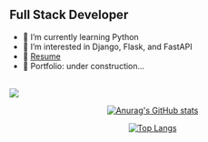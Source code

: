 ## Full Stack Developer

- 🌱  I’m currently learning Python
- 🔨  I’m interested in Django, Flask, and FastAPI
- 📎  [Resume](https://resume.creddle.io/resume/1qcmiaz8toq)
- 💼  Portfolio: under construction...

<br>
<img src="https://img.shields.io/badge/LinkedIn-0077B5?style=for-the-badge&logo=linkedin&logoColor=white">

<div align="center">

[![Anurag's GitHub stats](https://github-readme-stats.vercel.app/api?username=riazckhan&show_icons=true&theme=algolia)](https://github.com/anuraghazra/github-readme-stats)

[![Top Langs](https://github-readme-stats.vercel.app/api/top-langs/?username=riazckhan&layout=compact&theme=algolia)](https://github.com/anuraghazra/github-readme-stats)

</div>

<!-- <h2 align="center">Language / Tools Section?</h2> -->

<!--
**RiazCKhan/riazckhan** is a ✨ _special_ ✨ repository because its `README.md` (this file) appears on your GitHub profile.
Here are some ideas to get you started:

- 👯 I’m looking to collaborate on ...
- 💬 Ask me about ...
- 📫 How to reach me: ...
- 😄 Pronouns: ...
-->
